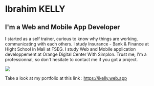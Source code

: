 # Ibrahim KELLY
## I'm a Web and Mobile App Developer

I started as a self trainer, curious to know why things are working, communicating with each others.
I study Insurance - Bank & Finance at Hight School in Mali at FSEG.
I study Web and Mobile application developpement at Orange Digital Center With Simplon.
Trust me, I'm a professionnal, so don't hesitate to contact me if you got a project.

![](https://firebasestorage.googleapis.com/v0/b/remedes-ancestraux.appspot.com/o/Files%2Forange_giz.png?alt=media&token=3a1fb65f-8803-420f-9a46-730209d40ca8)

Take a look at my portfolio at this link : https://ikelly.web.app
